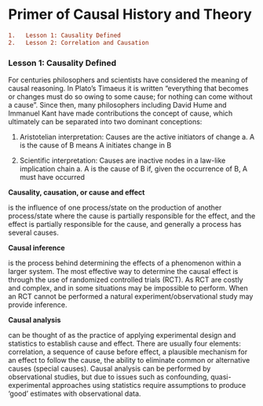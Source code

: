 # Primer of Causal History and Theory
```diff
1.   Lesson 1: Causality Defined
2.   Lesson 2: Correlation and Causation
```
### Lesson 1: Causality Defined

For centuries philosophers and scientists have considered the meaning of causal reasoning. In Plato’s Timaeus it is written “everything that becomes or changes must do so owing to some cause; for nothing can come without a cause”. Since then, many philosophers including David Hume and Immanuel Kant have made contributions the concept of cause, which ultimately can be separated into two dominant conceptions:
1.	Aristotelian interpretation: Causes are the active initiators of change
  a.	A is the cause of B means A initiates change in B
2)	Scientific interpretation: Causes are inactive nodes in a law-like implication chain
  a.	A is the cause of B if, given the occurrence of B, A must have occurred

**Causality, causation, or cause and effect**

is the influence of one process/state on the production of another process/state where the cause is partially responsible for the effect, and the effect is partially responsible for the cause, and generally a process has several causes.

**Causal inference**

is the process behind determining the effects of a phenomenon within a larger system. The most effective way to determine the causal effect is through the use of randomized controlled trials (RCT). As RCT are costly and complex, and in some situations may be impossible to perform. When an RCT cannot be performed a natural experiment/observational study may provide inference. 

**Causal analysis** 

can be thought of as the practice of applying experimental design and statistics to establish cause and effect. There are usually four elements: correlation, a sequence of cause before effect, a plausible mechanism for an effect to follow the cause, the ability to eliminate common or alternative causes (special causes). Causal analysis can be performed by observational studies, but due to issues such as confounding, quasi-experimental approaches using statistics require assumptions to produce ‘good’ estimates with observational data. 
